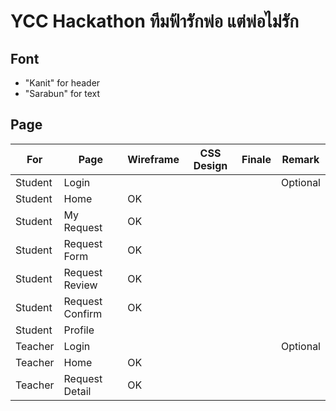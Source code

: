 # YCC Hackathon ทีมฟ้ารักพ่อ แต่พ่อไม่รัก

## Font
- "Kanit" for header
- "Sarabun" for text

## Page

| For | Page | Wireframe | CSS Design | Finale | Remark |
|-----|------|-----------|------------|--------|---|
|Student|Login|  |  |  | Optional |
|Student|Home| OK |  |  |  |
|Student|My Request| OK |  |  |  |
|Student|Request Form| OK |  |  |  |
|Student|Request Review| OK |  |  |  |
|Student|Request Confirm| OK |  |  |  |
|Student|Profile|  |  |  |  |
|Teacher|Login|  |  |  | Optional |
|Teacher|Home| OK |  |  |  |
|Teacher|Request Detail| OK |  |  |  |
